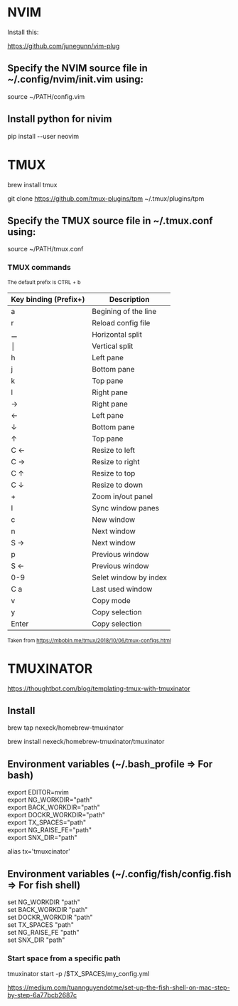 # NVIM

Install this:

https://github.com/junegunn/vim-plug

## Specify the NVIM source file in ~/.config/nvim/init.vim using:
source ~/PATH/config.vim

## Install python for nivim
pip install --user neovim

# TMUX

brew install tmux  

git clone https://github.com/tmux-plugins/tpm ~/.tmux/plugins/tpm  

## Specify the TMUX source file in ~/.tmux.conf using:
source ~/PATH/tmux.conf

### TMUX commands
<sub>The default prefix is CTRL + b </sub>

Key binding (Prefix+) | Description
---------------------|--------------
a | Begining of the line
r | Reload config file
&#9866; | Horizontal split
&#9474; | Vertical split
h | Left pane
j | Bottom pane
k | Top pane
l | Right pane
→ | Right pane
← | Left pane
↓ | Bottom pane
↑ | Top pane
C ← | Resize to left
C → | Resize to right
C ↑ | Resize to top
C ↓ | Resize to down
&#43; | Zoom in/out panel
I | Sync window panes
c | New window
n | Next window
S → | Next window
p | Previous window
S ← | Previous window
0-9 | Selet window by index
C a | Last used window
v | Copy mode
y | Copy selection
Enter | Copy selection

<sub>
  Taken from  <a href="https://mbobin.me/tmux/2018/10/06/tmux-configs.html">https://mbobin.me/tmux/2018/10/06/tmux-configs.html</a>
</sub>

# TMUXINATOR
https://thoughtbot.com/blog/templating-tmux-with-tmuxinator

## Install
brew tap nexeck/homebrew-tmuxinator

brew install nexeck/homebrew-tmuxinator/tmuxinator

## Environment variables (~/.bash_profile => For bash)

export EDITOR=nvim  
export NG_WORKDIR="path"  
export BACK_WORKDIR="path"  
export DOCKR_WORKDIR="path"  
export TX_SPACES="path"  
export NG_RAISE_FE="path"  
export SNX_DIR="path"  

alias tx='tmuxcinator'

## Environment variables (~/.config/fish/config.fish => For fish shell)

set NG_WORKDIR "path"  
set BACK_WORKDIR "path"  
set DOCKR_WORKDIR "path"  
set TX_SPACES "path"  
set NG_RAISE_FE "path"  
set SNX_DIR "path" 

### Start space from a specific path
tmuxinator start -p /$TX_SPACES/my_config.yml


https://medium.com/tuannguyendotme/set-up-the-fish-shell-on-mac-step-by-step-6a77bcb2687c
